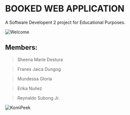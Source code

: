 # BOOKED WEB APPLICATION

A Software Developent 2 project for Educational Purposes.

![Welcome](https://github.com/INanoG/CPEPE362-H2/blob/main/welcomepage.png?raw=true)

## Members:

> Sheena Marie Destura

> Franes Jaica Dungog

> Mundessa Gloria

> Erika Nuñez

> Reynaldo Subong Jr.

![KomiPeek](https://github.com/INanoG/CPEPE362-H2/blob/main/3249_KomiPeek2.png?raw=true)
